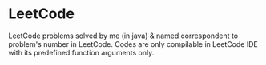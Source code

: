 # LeetCode
LeetCode problems solved by me (in java) & named correspondent to problem's number in LeetCode.
Codes are only compilable in LeetCode IDE with its predefined function arguments only.
